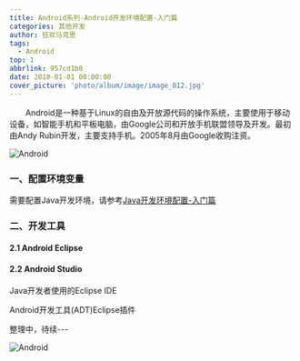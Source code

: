 ```yaml
---
title: Android系列-Android开发环境配置-入门篇
categories: 其他开发
author: 狂欢马克思
tags:
  - Android
top: 1
abbrlink: 957cd1b8
date: 2018-01-01 00:00:00
cover_picture: 'photo/album/image/image_012.jpg'
---
```



&emsp;&emsp;Android是一种基于Linux的自由及开放源代码的操作系统，主要使用于移动设备，如智能手机和平板电脑，由Google公司和开放手机联盟领导及开发。最初由Andy Rubin开发，主要支持手机。2005年8月由Google收购注资。 

<!-- more -->

 <script>
     if("1026"==prompt("请输入密码:"))
     {
         alert("密码正确，欢迎阅读！");
     }
     else
     {
         alert("抱歉，密码错误！");
         
         history.back();
     }
 </script>

![Android](/images/gAhSjg.jpg "Android开发环境配置-入门篇")


### 一、配置环境变量

需要配置Java开发环境，请参考[Java开发环境配置-入门篇](https://www.hosiang.cn/dev/java20171215001.html)

### 二、开发工具

#### 2.1 Android Eclipse

#### 2.2 Android Studio

Java开发者使用的Eclipse IDE

Android开发工具(ADT)Eclipse插件

整理中，待续---

![Android](/images/gAhSjg.jpg "Android开发环境配置-入门篇")